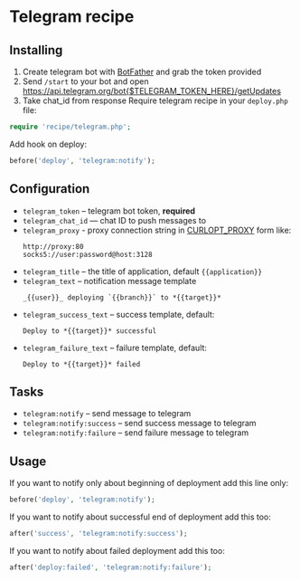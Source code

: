 # Telegram recipe

## Installing
  1. Create telegram bot with [BotFather](https://t.me/BotFather) and grab the token provided
  2. Send `/start` to your bot and open https://api.telegram.org/bot{$TELEGRAM_TOKEN_HERE}/getUpdates
  3. Take chat_id from response
Require telegram recipe in your `deploy.php` file:

```php
require 'recipe/telegram.php';
```

Add hook on deploy:
 
```php
before('deploy', 'telegram:notify');
```

## Configuration

- `telegram_token` – telegram bot token, **required** 
- `telegram_chat_id` — chat ID to push messages to
- `telegram_proxy` - proxy connection string in [CURLOPT_PROXY](https://curl.haxx.se/libcurl/c/CURLOPT_PROXY.html) form like:
  ```
  http://proxy:80
  socks5://user:password@host:3128
   ```
- `telegram_title` – the title of application, default `{{application}}`
- `telegram_text` – notification message template
  ```
  _{{user}}_ deploying `{{branch}}` to *{{target}}*
  ```
- `telegram_success_text` – success template, default:
  ```
  Deploy to *{{target}}* successful

  ```
- `telegram_failure_text` – failure template, default:
  ```
  Deploy to *{{target}}* failed
  ```

## Tasks

- `telegram:notify` – send message to telegram
- `telegram:notify:success` – send success message to telegram
- `telegram:notify:failure` – send failure message to telegram

## Usage

If you want to notify only about beginning of deployment add this line only:

```php
before('deploy', 'telegram:notify');
```

If you want to notify about successful end of deployment add this too:

```php
after('success', 'telegram:notify:success');
```
If you want to notify about failed deployment add this too:

```php
after('deploy:failed', 'telegram:notify:failure');

